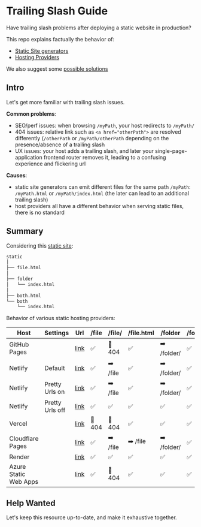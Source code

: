 # Trailing Slash Guide

Have trailing slash problems after deploying a static website in production?

This repo explains factually the behavior of:
- [Static Site generators](docs/Static-Site-Generators.md) 
- [Hosting Providers](docs/Hosting-Providers.md)

We also suggest some [possible solutions](docs/Solutios.md)

## Intro

Let's get more familiar with trailing slash issues.

**Common problems**:

- SEO/perf issues: when browsing `/myPath`, your host redirects to `/myPath/`
- 404 issues: relative link such as `<a href="otherPath">` are resolved differently (`/otherPath` or `/myPath/otherPath` depending on the presence/absence of a trailing slash
- UX issues: your host adds a trailing slash, and later your single-page-application frontend router removes it, leading to a confusing experience and flickering url

**Causes**:

- static site generators can emit different files for the same path `/myPath`: `/myPath.html` or `/myPath/index.html` (the later can lead to an additional trailing slash)
- host providers all have a different behavior when serving static files, there is no standard

## Summary

Considering this [static site](static):

```sh 
static
│
├── file.html
│
├── folder
│   └── index.html
│
├── both.html
└── both
    └── index.html
```

Behavior of various static hosting providers:

| Host                  | Settings        | Url                                                                  | /file  | /file/   | /file.html | /folder                          | /folder/ | /folder/index.html | /both  | /both/   | /both.html | /both/index.html |
| --------------------- | --------------- | -------------------------------------------------------------------- | ------ | -------- | ---------- | -------------------------------- | -------- | ------------------ | ------ | -------- | ---------- | ---------------- |
| GitHub Pages          |                 | [link](https://slorber.github.io/trailing-slash-guide)               | ✅      | 💢 404   | ✅          | ➡️ /folder/ | ✅        | ✅                  | ✅      | ✅        | ✅          | ✅                |
| Netlify               | Default         | [link](https://trailing-slash-guide-default.netlify.app)             | ✅      | ➡️ /file | ✅          | ➡️ /folder/                      | ✅        | ✅                  | ✅      | ➡️ /both | ✅          | ✅                |
| Netlify               | Pretty Urls on  | [link](https://trailing-slash-guide-pretty-url-enabled.netlify.app)  | ✅      | ➡️ /file | ✅          | ➡️ /folder/                      | ✅        | ✅                  | ✅      | ➡️ /both | ✅          | ✅                |
| Netlify               | Pretty Urls off | [link](https://trailing-slash-guide-pretty-url-disabled.netlify.app) | ✅      | ✅        | ✅          | ✅                                | ✅        | ✅                  | ✅      | ✅        | ✅          | ✅                |
| Vercel                |                 | [link](https://trailing-slash-guide.vercel.app)                      | 💢 404 | 💢 404   | ✅          | ✅                                | ✅        | ✅                  | ✅      | ✅        | ✅          | ✅                |
| Cloudflare Pages      |                 | [link](https://trailing-slash-guide.pages.dev)                       | ✅      | ➡️ /file | ➡️ /file   | ➡️ /folder/                      | ✅        | ➡️ /folder/        | ✅      | ✅        | ➡️ /both   | ➡️ /both/        |
| Render                |                 | [link](https://trailing-slash-guide.onrender.com)                    | ✅ | ✅   | ✅     | ✅                           | ✅   | ✅             | ✅ | ✅   | ✅     | ✅           |
| Azure Static Web Apps |                 | [link](https://polite-bay-08a23e210.azurestaticapps.net/)            | ✅      | 💢 404   | ✅          | ✅                                | ✅        | ✅                  | ✅      | ✅        | ✅          | ✅                |

## Help Wanted

Let's keep this resource up-to-date, and make it exhaustive together.
